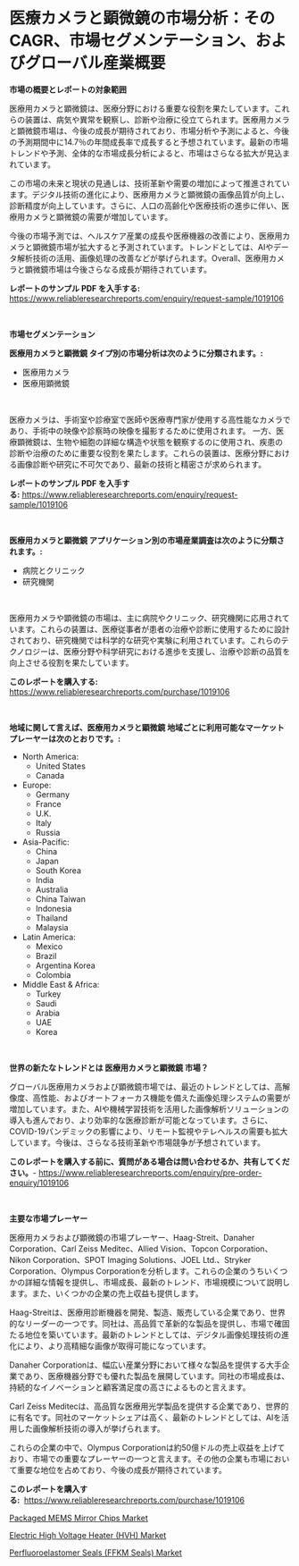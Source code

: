 <p><h1>医療カメラと顕微鏡の市場分析：そのCAGR、市場セグメンテーション、およびグローバル産業概要</h1></p><p><strong>市場の概要とレポートの対象範囲</strong></p>
<p><p>医療用カメラと顕微鏡は、医療分野における重要な役割を果たしています。これらの装置は、病気や異常を観察し、診断や治療に役立てられます。医療用カメラと顕微鏡市場は、今後の成長が期待されており、市場分析や予測によると、今後の予測期間中に14.7％の年間成長率で成長すると予想されています。最新の市場トレンドや予測、全体的な市場成長分析によると、市場はさらなる拡大が見込まれています。</p><p>この市場の未来と現状の見通しは、技術革新や需要の増加によって推進されています。デジタル技術の進化により、医療用カメラと顕微鏡の画像品質が向上し、診断精度が向上しています。さらに、人口の高齢化や医療技術の進歩に伴い、医療用カメラと顕微鏡の需要が増加しています。</p><p>今後の市場予測では、ヘルスケア産業の成長や医療機器の改善により、医療用カメラと顕微鏡市場が拡大すると予測されています。トレンドとしては、AIやデータ解析技術の活用、画像処理の改善などが挙げられます。Overall、医療用カメラと顕微鏡市場は今後さらなる成長が期待されています。</p></p>
<p><strong>レポートのサンプル PDF を入手する:</strong> <a href="https://www.reliableresearchreports.com/enquiry/request-sample/1019106">https://www.reliableresearchreports.com/enquiry/request-sample/1019106</a></p>
<p>&nbsp;</p>
<p><strong>市場セグメンテーション</strong></p>
<p><strong>医療用カメラと顕微鏡 タイプ別の市場分析は次のように分類されます。:</strong></p>
<p><ul><li>医療用カメラ</li><li>医療用顕微鏡</li></ul></p>
<p>&nbsp;</p>
<p><p>医療カメラは、手術室や診療室で医師や医療専門家が使用する高性能なカメラであり、手術中の映像や診察時の映像を撮影するために使用されます。 一方、医療顕微鏡は、生物や細胞の詳細な構造や状態を観察するのに使用され、疾患の診断や治療のために重要な役割を果たします。これらの装置は、医療分野における画像診断や研究に不可欠であり、最新の技術と精密さが求められます。</p></p>
<p><strong>レポートのサンプル PDF を入手する:</strong>&nbsp;<a href="https://www.reliableresearchreports.com/enquiry/request-sample/1019106">https://www.reliableresearchreports.com/enquiry/request-sample/1019106</a></p>
<p>&nbsp;</p>
<p><strong> 医療用カメラと顕微鏡 アプリケーション別の市場産業調査は次のように分類されます。:</strong></p>
<p><ul><li>病院とクリニック</li><li>研究機関</li></ul></p>
<p>&nbsp;</p>
<p><p>医療用カメラや顕微鏡の市場は、主に病院やクリニック、研究機関に応用されています。これらの装置は、医療従事者が患者の治療や診断に使用するために設計されており、研究機関では科学的な研究や実験に利用されています。これらのテクノロジーは、医療分野や科学研究における進歩を支援し、治療や診断の品質を向上させる役割を果たしています。</p></p>
<p><strong>このレポートを購入する:</strong>&nbsp; <a href="https://www.reliableresearchreports.com/purchase/1019106">https://www.reliableresearchreports.com/purchase/1019106</a></p>
<p>&nbsp;</p>
<p><strong>地域に関して言えば、医療用カメラと顕微鏡 地域ごとに利用可能なマーケットプレーヤーは次のとおりです。:</strong></p>
<p><ul>
    <li>
        North America:
        <ul>
            <li>United States</li>
            <li>Canada</li>
        </ul>
    </li>
    <li>
        Europe:
        <ul>
            <li>Germany</li>
            <li>France</li>
            <li>U.K.</li>
            <li>Italy</li>
            <li>Russia</li>
        </ul>
    </li>
    <li>
        Asia-Pacific:
        <ul>
            <li>China</li>
            <li>Japan</li>
            <li>South Korea</li>
            <li>India</li>
            <li>Australia</li>
            <li>China Taiwan</li>
            <li>Indonesia</li>
            <li>Thailand</li>
            <li>Malaysia</li>
        </ul>
    </li>
    <li>
        Latin America:
        <ul>
            <li>Mexico</li>
            <li>Brazil</li>
            <li>Argentina Korea</li>
            <li>Colombia</li>
        </ul>
    </li>
    <li>
        Middle East & Africa:
        <ul>
            <li>Turkey</li>
            <li>Saudi</li>
            <li>Arabia</li>
            <li>UAE</li>
            <li>Korea</li>
        </ul>
    </li>
    </ul></p>
<p>&nbsp;</p>
<p><strong>世界の新たなトレンドとは 医療用カメラと顕微鏡 市場？</strong></p>
<p><p>グローバル医療用カメラおよび顕微鏡市場では、最近のトレンドとしては、高解像度、高性能、およびオートフォーカス機能を備えた画像処理システムの需要が増加しています。また、AIや機械学習技術を活用した画像解析ソリューションの導入も進んでおり、より効率的な医療診断が可能となっています。さらに、COVID-19パンデミックの影響により、リモート監視やテレヘルスの需要も拡大しています。今後は、さらなる技術革新や市場競争が予想されています。</p></p>
<p><strong>このレポートを購入する前に、質問がある場合は問い合わせるか、共有してください。</strong>- <a href="https://www.reliableresearchreports.com/enquiry/pre-order-enquiry/1019106">https://www.reliableresearchreports.com/enquiry/pre-order-enquiry/1019106</a></p>
<p>&nbsp;</p>
<p><strong>主要な市場プレーヤー</strong></p>
<p><p>医療用カメラおよび顕微鏡の市場プレーヤー、Haag-Streit、Danaher Corporation、Carl Zeiss Meditec、Allied Vision、Topcon Corporation、Nikon Corporation、SPOT Imaging Solutions、JOEL Ltd.、Stryker Corporation、Olympus Corporationを分析します。これらの企業のうちいくつかの詳細な情報を提供し、市場成長、最新のトレンド、市場規模について説明します。また、いくつかの企業の売上収益も提供します。</p><p>Haag-Streitは、医療用診断機器を開発、製造、販売している企業であり、世界的なリーダーの一つです。同社は、高品質で革新的な製品を提供し、市場で確固たる地位を築いています。最新のトレンドとしては、デジタル画像処理技術の進化により、より高精細な画像が取得可能になっています。</p><p>Danaher Corporationは、幅広い産業分野において様々な製品を提供する大手企業であり、医療機器分野でも優れた製品を展開しています。同社の市場成長は、持続的なイノベーションと顧客満足度の高さによるものと言えます。</p><p>Carl Zeiss Meditecは、高品質な医療用光学製品を提供する企業であり、世界的に有名です。同社のマーケットシェアは高く、最新のトレンドとしては、AIを活用した画像解析技術の導入が挙げられます。</p><p>これらの企業の中で、Olympus Corporationは約50億ドルの売上収益を上げており、市場での重要なプレーヤーの一つと言えます。その他の企業も市場において重要な地位を占めており、今後の成長が期待されています。</p></p>
<p><strong>このレポートを購入する:</strong>&nbsp;&nbsp;<a href="https://www.reliableresearchreports.com/purchase/1019106">https://www.reliableresearchreports.com/purchase/1019106</a></p>
<p><p><a href="https://view.publitas.com/reportprime-1/packaged-mems-mirror-chips-market-analysis-and-market-size-global-industry-overview-market-segmentation-and-forecast-2023-to-2030/">Packaged MEMS Mirror Chips Market</a></p><p><a href="https://github.com/Angelnienowdseej3e45z3p8c/Market-Research-Report-List-1/blob/main/electric-high-voltage-heater-hvh-market.md">Electric High Voltage Heater (HVH) Market</a></p><p><a href="https://view.publitas.com/reportprime-1/perfluoroelastomer-seals-ffkm-seals-market-growth-market-trends-covid-19-impact-and-forecasts-for-period-from-2023-2030/">Perfluoroelastomer Seals (FFKM Seals) Market</a></p></p>
